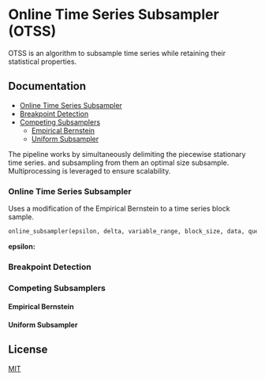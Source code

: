 # Online Time Series Subsampler (OTSS)
OTSS is an algorithm to subsample time series while retaining their statistical properties.
    
## Documentation

- [Online Time Series Subsampler](#Online-Time-Series-Subsampler)
- [Breakpoint Detection](#Breakpoint-Detection)
- [Competing Subsamplers](#Competing-Subsamplers)
  + [Empirical Bernstein](#Empirical-Bernstein)
  + [Uniform Subsampler](#Uniform-Subsampler)

The pipeline works by simultaneously delimiting the piecewise stationary time series. and subsampling from them an optimal size subsample. Multiprocessing is leveraged to ensure scalability.

### Online Time Series Subsampler

Uses a modification of the Empirical Bernstein to a time series block sample.

```python
online_subsampler(epsilon, delta, variable_range, block_size, data, queue, return_queue, index_queue, max_iteration)
```
**epsilon:**

### Breakpoint Detection

### Competing Subsamplers

#### Empirical Bernstein

#### Uniform Subsampler

## License
[MIT](https://choosealicense.com/licenses/mit/)
